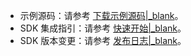 <div class="mk-hint">

- 示例源码：请参考 [下载示例源码\|_blank](!DownLoadDemo/DownloadSource)。
- SDK 集成指引：请参考 [快速开始\|_blank](!QuickStarts/integration)。
- SDK 版本变更：请参考 [发布日志\|_blank](!DownLoadSDK/Release_Notes)。
</div>
